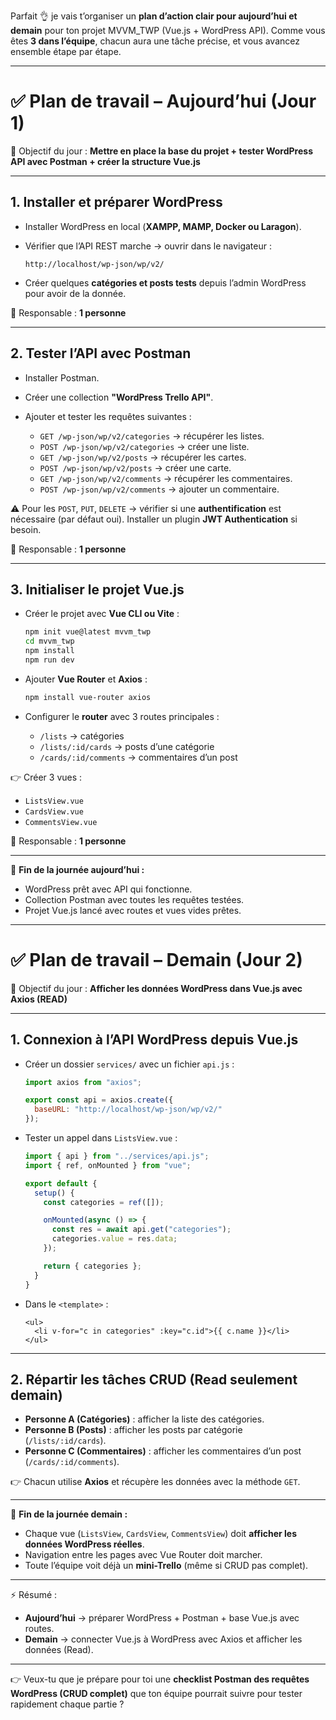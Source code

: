 Parfait 👌 je vais t’organiser un **plan d’action clair pour aujourd’hui et demain** pour ton projet MVVM\_TWP (Vue.js + WordPress API).
Comme vous êtes **3 dans l’équipe**, chacun aura une tâche précise, et vous avancez ensemble étape par étape.

---

# ✅ Plan de travail – **Aujourd’hui (Jour 1)**

🎯 Objectif du jour : **Mettre en place la base du projet + tester WordPress API avec Postman + créer la structure Vue.js**

---

## 1. Installer et préparer **WordPress**

* Installer WordPress en local (**XAMPP, MAMP, Docker ou Laragon**).
* Vérifier que l’API REST marche → ouvrir dans le navigateur :

  ```
  http://localhost/wp-json/wp/v2/
  ```
* Créer quelques **catégories et posts tests** depuis l’admin WordPress pour avoir de la donnée.

👤 Responsable : **1 personne**

---

## 2. Tester l’API avec **Postman**

* Installer Postman.
* Créer une collection **"WordPress Trello API"**.
* Ajouter et tester les requêtes suivantes :

  * `GET /wp-json/wp/v2/categories` → récupérer les listes.
  * `POST /wp-json/wp/v2/categories` → créer une liste.
  * `GET /wp-json/wp/v2/posts` → récupérer les cartes.
  * `POST /wp-json/wp/v2/posts` → créer une carte.
  * `GET /wp-json/wp/v2/comments` → récupérer les commentaires.
  * `POST /wp-json/wp/v2/comments` → ajouter un commentaire.

⚠️ Pour les `POST`, `PUT`, `DELETE` → vérifier si une **authentification** est nécessaire (par défaut oui). Installer un plugin **JWT Authentication** si besoin.

👤 Responsable : **1 personne**

---

## 3. Initialiser le projet Vue.js

* Créer le projet avec **Vue CLI ou Vite** :

  ```bash
  npm init vue@latest mvvm_twp
  cd mvvm_twp
  npm install
  npm run dev
  ```
* Ajouter **Vue Router** et **Axios** :

  ```bash
  npm install vue-router axios
  ```
* Configurer le **router** avec 3 routes principales :

  * `/lists` → catégories
  * `/lists/:id/cards` → posts d’une catégorie
  * `/cards/:id/comments` → commentaires d’un post

👉 Créer 3 vues :

* `ListsView.vue`
* `CardsView.vue`
* `CommentsView.vue`

👤 Responsable : **1 personne**

---

📌 **Fin de la journée aujourd’hui :**

* WordPress prêt avec API qui fonctionne.
* Collection Postman avec toutes les requêtes testées.
* Projet Vue.js lancé avec routes et vues vides prêtes.

---

# ✅ Plan de travail – **Demain (Jour 2)**

🎯 Objectif du jour : **Afficher les données WordPress dans Vue.js avec Axios (READ)**

---

## 1. Connexion à l’API WordPress depuis Vue.js

* Créer un dossier `services/` avec un fichier `api.js` :

  ```js
  import axios from "axios";

  export const api = axios.create({
    baseURL: "http://localhost/wp-json/wp/v2/"
  });
  ```
* Tester un appel dans `ListsView.vue` :

  ```js
  import { api } from "../services/api.js";
  import { ref, onMounted } from "vue";

  export default {
    setup() {
      const categories = ref([]);

      onMounted(async () => {
        const res = await api.get("categories");
        categories.value = res.data;
      });

      return { categories };
    }
  }
  ```
* Dans le `<template>` :

  ```vue
  <ul>
    <li v-for="c in categories" :key="c.id">{{ c.name }}</li>
  </ul>
  ```

---

## 2. Répartir les tâches CRUD (Read seulement demain)

* **Personne A (Catégories)** : afficher la liste des catégories.
* **Personne B (Posts)** : afficher les posts par catégorie (`/lists/:id/cards`).
* **Personne C (Commentaires)** : afficher les commentaires d’un post (`/cards/:id/comments`).

👉 Chacun utilise **Axios** et récupère les données avec la méthode `GET`.

---

📌 **Fin de la journée demain :**

* Chaque vue (`ListsView`, `CardsView`, `CommentsView`) doit **afficher les données WordPress réelles**.
* Navigation entre les pages avec Vue Router doit marcher.
* Toute l’équipe voit déjà un **mini-Trello** (même si CRUD pas complet).

---

⚡ Résumé :

* **Aujourd’hui** → préparer WordPress + Postman + base Vue.js avec routes.
* **Demain** → connecter Vue.js à WordPress avec Axios et afficher les données (Read).

---

👉 Veux-tu que je prépare pour toi une **checklist Postman des requêtes WordPress (CRUD complet)** que ton équipe pourrait suivre pour tester rapidement chaque partie ?
